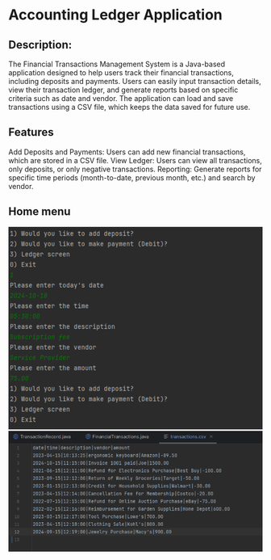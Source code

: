 # Accounting Ledger Application

## Description: 
The Financial Transactions Management System is a Java-based application designed to help users track their financial transactions, 
including deposits and payments. Users can easily input transaction details, view their transaction ledger, and generate reports 
based on specific criteria such as date and vendor. The application can load and save transactions using a CSV file, which keeps 
the data saved for future use.

## Features
Add Deposits and Payments: Users can add new financial transactions, which are stored in a CSV file.
View Ledger: Users can view all transactions, only deposits, or only negative transactions.
Reporting: Generate reports for specific time periods (month-to-date, previous month, etc.) and search by vendor.

## Home menu
![addingDeposit.png](photos%2FaddingDeposit.png)![12list.png](photos%2F12list.png)